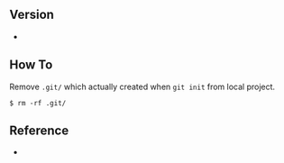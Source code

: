 ## Version
- 

## How To
Remove `.git/` which actually created when `git init` from local project.
```
$ rm -rf .git/
```

## Reference
- 
